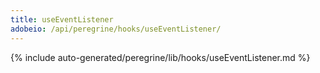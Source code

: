 ```yaml
---
title: useEventListener
adobeio: /api/peregrine/hooks/useEventListener/
---
```


<!--
The reference doc content is generated automatically from the source code.
To update this section, update the doc blocks in the source code
-->

{% include auto-generated/peregrine/lib/hooks/useEventListener.md %}
